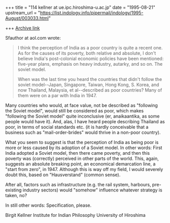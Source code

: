 +++
title = "114 kellner at ue.ipc.hiroshima-u.ac.jp"
date = "1995-08-21"
upstream_url = "https://list.indology.info/pipermail/indology/1995-August/003033.html"

+++
[Archive link](https://list.indology.info/pipermail/indology/1995-August/003033.html)

Sfauthor at aol.com wrote: 
>I think the perception of India as a poor country is quite a recent one. As
>for the causes of its poverty, both relative and absolute, I don't believe
>India's post-colonial economic policies have been mentioned: five-year plans,
>emphasis on heavy industry, autarky, and so on. The soviet model.
>
>When was the last time you heard the countries that didn't follow the soviet
>model--Japan, Singapore, Taiwan, Hong Kong, S. Korea, and now Thailand,
>Malaysia, et al--described as poor countries? Many of them were on a par with
>India in 1947.

Many countries who would, at face value, not be described as "following the
Soviet model", would still be considered as poor, which makes "following the
Soviet model" quite inconclusive (er, anaikaantika, as some people would
have it). And, alas, I have heard people describing Thailand as poor, in
terms of social standards etc. (it is hardly conceivable that a business
such as "mail-order-brides" would thrive in a non-poor country). 

What you seem to suggest is that the perception of India as being poor is
more or less caused by its adoption of a Soviet model. In other words: First
India adopted a Soviet model, then there came poverty, and then this poverty
was (correctly) perceived in other parts of the world. This, again, suggests
an absolute breaking point, an economical demarcation line, a "start from
zero", in 1947. Although this is way off my field, I would severely doubt
this, based on "Hausverstand" (common sense). 

After all, factors such as infrastructure (e.g. the rail system, harbours,
pre-existing industry sectors) would "somehow" influence whatever strategy
is taken, no? 

In still other words: Specification, please. 

Birgit Kellner
Institute for Indian Philosophy
University of Hiroshima






